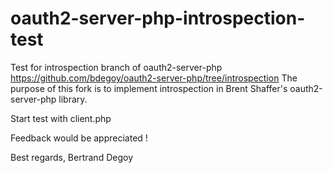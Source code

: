 oauth2-server-php-introspection-test
=================
Test for introspection branch of oauth2-server-php https://github.com/bdegoy/oauth2-server-php/tree/introspection
The purpose of this fork is to implement introspection in Brent Shaffer's oauth2-server-php library.

Start test with client.php

Feedback would be appreciated !

Best regards,
Bertrand Degoy
